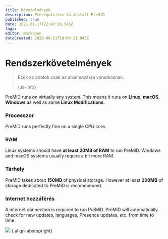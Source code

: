 ```yaml
---
title: Követelmények
description: Prerequisites to install PreMiD
published: true
date: 2021-01-17T22:43:28.543Z
tags:
editor: markdown
dateCreated: 2020-06-11T18:04:21.843Z
---
```


# Rendszerkövetelmények

> Ezek az adatok csak az alkalmazásra vonatkoznak. 
> 
> {.is-info}

PreMiD runs on virtually any system. This means it runs on **Linux**, **macOS**, **Windows** as well as some **Linux Modifications**.

### Processzor
PreMiD runs perfectly fine on a single CPU core.

### RAM
Linux systems should have **at least 20MB of RAM** to run PreMiD. Windows and macOS systems usually require a bit more RAM.

### Tárhely
PreMiD takes about **150MB** of physical storage. However at least **200MB** of storage dedicated to PreMiD is recommended.

### Internet hozzáférés
A internet connection is required to run PreMiD. PreMiD will automatically check for new updates, languages, Presence updates, etc. from time to time.

![](https://a.icons8.com/ViUXyjOj/f4tFww/svg.svg) {.align-abstopright}